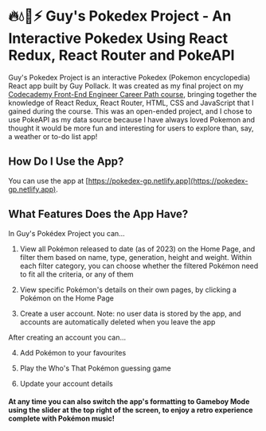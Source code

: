 # 🔥💧🌱⚡ Guy's Pokedex Project - An Interactive Pokedex Using React Redux, React Router and PokeAPI

Guy's Pokedex Project is an interactive Pokedex (Pokemon encyclopedia) React app built by Guy Pollack.
It was created as my final project on my <a href="https://www.codecademy.com/learn/paths/front-end-engineer-career-path" target="_blank">Codecademy Front-End Engineer Career Path course</a>, bringing together the knowledge of React Redux, React Router, HTML, CSS and JavaScript that I gained during the course.
This was an open-ended project, and I chose to use PokeAPI as my data source because I have always loved Pokemon and thought it would be more fun and interesting for users to explore than, say, a weather or to-do list app!

## How Do I Use the App?

You can use the app at [https://pokedex-gp.netlify.app](https://pokedex-gp.netlify.app).

## What Features Does the App Have?

In Guy's Pokédex Project you can...

1. View all Pokémon released to date (as of 2023) on the Home Page, and filter them based on name, type, generation, height and weight. Within each filter category, you can choose whether the filtered Pokémon need to fit all the criteria, or any of them

2. View specific Pokémon's details on their own pages, by clicking a Pokémon on the Home Page

3. Create a user account. Note: no user data is stored by the app, and accounts are automatically deleted when you leave the app

After creating an account you can...

4. Add Pokémon to your favourites

5. Play the Who's That Pokémon guessing game

6. Update your account details

#### At any time you can also switch the app's formatting to Gameboy Mode using the slider at the top right of the screen, to enjoy a retro experience complete with Pokémon music!